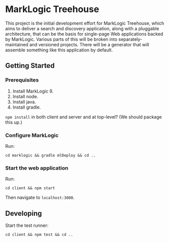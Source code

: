 # MarkLogic Treehouse

This project is the initial development effort for MarkLogic Treehouse, which
aims to deliver a search and discovery application, along with a pluggable
architecture, that can be the basis for single-page Web applications backed by
MarkLogic. Various parts of this will be broken into separately-maintained and
versioned projects. There will be a generator that will assemble something like
this application by default.


## Getting Started

### Prerequisites

1. Install MarkLogic 9.
2. Install node.
3. Install java.
4. Install gradle.

`npm install` in both client and server and at top-level? (We should package this up.)

### Configure MarkLogic

Run:

    cd marklogic && gradle mlDeploy && cd ..

### Start the web application

Run:

    cd client && npm start

Then navigate to `localhost:3000`.

## Developing

Start the test runner:

    cd client && npm test && cd ..
